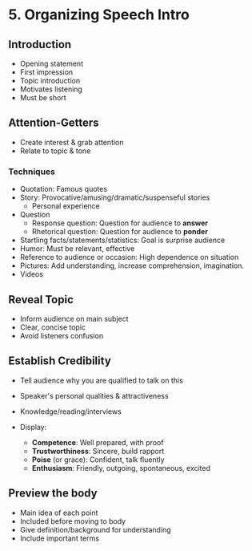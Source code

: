# 5. Organizing Speech Intro

## Introduction

- Opening statement
- First impression
- Topic introduction
- Motivates listening
- Must be short

## Attention-Getters

- Create interest & grab attention
- Relate to topic & tone

### Techniques

- Quotation: Famous quotes
- Story: Provocative/amusing/dramatic/suspenseful stories
  - Personal experience
- Question
  - Response question: Question for audience to **answer**
  - Rhetorical question: Question for audience to **ponder**
- Startling facts/statements/statistics: Goal is surprise audience
- Humor: Must be relevant, effective
- Reference to audience or occasion: High dependence on situation
- Pictures: Add understanding, increase comprehension, imagination.
- Videos

## Reveal Topic

- Inform audience on main subject
- Clear, concise topic
- Avoid listeners confusion

## Establish Credibility

- Tell audience why you are qualified to talk on this
- Speaker's personal qualities & attractiveness
- Knowledge/reading/interviews

- Display:
  - **Competence**: Well prepared, with proof
  - **Trustworthiness**: Sincere, build rapport
  - **Poise** (or grace): Confident, talk fluently
  - **Enthusiasm**: Friendly, outgoing, spontaneous, excited

## Preview the body

- Main idea of each point
- Included before moving to body
- Give definition/background for understanding
- Include important terms